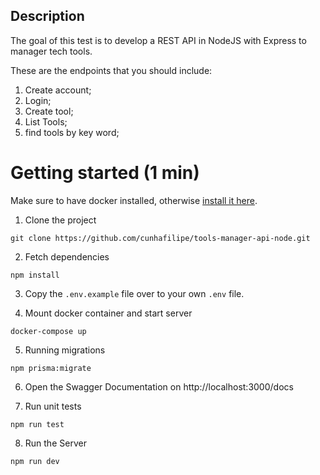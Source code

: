 ## Description

The goal of this test is to develop a REST API in NodeJS with Express to manager tech tools.

These are the endpoints that you should include:

1. Create account;
2. Login;
3. Create tool;
4. List Tools;
5. find tools by key word;

# Getting started (1 min)

Make sure to have docker installed, otherwise [install it here](https://docs.docker.com/get-docker/).

1. Clone the project

```
git clone https://github.com/cunhafilipe/tools-manager-api-node.git
```

2. Fetch dependencies

```
npm install
```

3. Copy the `.env.example` file over to your own `.env` file.

4. Mount docker container and start server

```
docker-compose up
```

5. Running migrations

```
npm prisma:migrate
```

6. Open the Swagger Documentation on http://localhost:3000/docs

7. Run unit tests

```
npm run test
```

8. Run the Server

```
npm run dev
```
